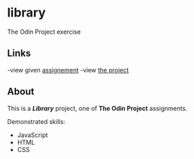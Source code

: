 # library
The Odin Project exercise

## Links
-view given [assignement](https://www.theodinproject.com/lessons/node-path-javascript-library#assignment)
-view [the project](https://volodimeru.github.io/library/)

## About 
This is a ***Library*** project, one of **The Odin Project** assignments.

Demonstrated skills:
- JavaScript
- HTML
- CSS

